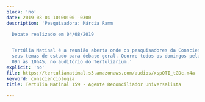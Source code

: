 ```yaml
---
block: 'no'
date: 2019-08-04 10:00:00 -0300
description: 'Pesquisadora: Márcia Ramm

  Debate realizado em 04/08/2019


  Tertúlia Matinal é a reunião aberta onde os pesquisadores da Conscienciologia apresentam
  seus temas de estudo para debate geral. Ocorre todos os domingos pela manhã, das
  09h às 10h45, no auditório do Tertuliarium.'
explicit: 'no'
file: https://tertuliamatinal.s3.amazonaws.com/audios/xspQTI_tGDc.m4a
keyword: conscienciologia
title: Tertúlia Matinal 159 - Agente Reconciliador Universalista

---
```

